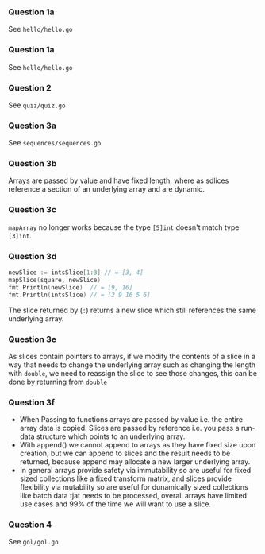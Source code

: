 ### Question 1a

See `hello/hello.go`

### Question 1a

See `hello/hello.go`

### Question 2

See `quiz/quiz.go`

### Question 3a

See `sequences/sequences.go`

### Question 3b

Arrays are passed by value and have fixed length, where as sdlices reference a section of an underlying array and are dynamic. 

### Question 3c

`mapArray` no longer works because the type `[5]int` doesn't match type `[3]int`. 

### Question 3d

```go
newSlice := intsSlice[1:3] // = [3, 4]
mapSlice(square, newSlice)
fmt.Println(newSlice)  // = [9, 16]
fmt.Println(intsSlice) // = [2 9 16 5 6]
```

The slice returned by (`:`) returns a new slice which still references the same underlying array.

### Question 3e

As slices contain pointers to arrays, if we modify the contents of a slice in a way that needs to change the underlying array such as changing the length with `double`, we need to reassign the slice to see those changes, this can be done by returning from `double`

### Question 3f

- When Passing to functions arrays are passed by value i.e. the entire array data is copied. Slices are passed by reference i.e. you pass a run-data structure which points to an underlying array. 
- With append() we cannot append to arrays as they have fixed size upon creation, but we can append to slices and the result needs to be returned, because append may allocate a new larger underlying array.
- In general arrays provide safety via immutability so are useful for fixed sized collections like a fixed transform matrix, and slices provide flexibility via mutability so are useful for dunamically sized collections like batch data tjat needs to be processed, overall arrays have limited use cases and 99% of the time we will want to use a slice.

### Question 4

See `gol/gol.go`


